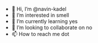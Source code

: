 - 👋 Hi, I’m @navin-kadel
- 👀 I’m interested in smell
- 🌱 I’m currently learning yes
- 💞️ I’m looking to collaborate on no
- 📫 How to reach me dot

<!---
navin-kadel/navin-kadel is a ✨ special ✨ repository because its `README.md` (this file) appears on your GitHub profile.
You can click the Preview link to take a look at your changes.
--->
